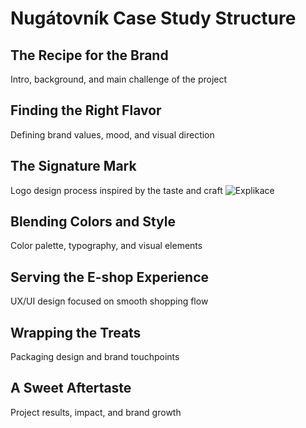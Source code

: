 # Nugátovník Case Study Structure

## The Recipe for the Brand
Intro, background, and main challenge of the project

## Finding the Right Flavor
Defining brand values, mood, and visual direction

## The Signature Mark
Logo design process inspired by the taste and craft
![Explikace](https://github.com/user-attachments/assets/93149205-332b-483f-89f0-00a9eb4d40d1)

## Blending Colors and Style
Color palette, typography, and visual elements

## Serving the E-shop Experience
UX/UI design focused on smooth shopping flow

## Wrapping the Treats
Packaging design and brand touchpoints

## A Sweet Aftertaste
Project results, impact, and brand growth
